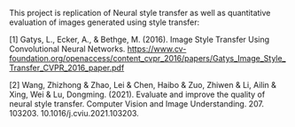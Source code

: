 This project is replication of Neural style transfer as well as quantitative evaluation of images generated using style transfer:

[1] Gatys, L., Ecker, A., & Bethge, M. (2016). Image Style Transfer Using Convolutional Neural Networks.
https://www.cv-foundation.org/openaccess/content_cvpr_2016/papers/Gatys_Image_Style_Transfer_CVPR_2016_paper.pdf

[2] Wang, Zhizhong & Zhao, Lei & Chen, Haibo & Zuo, Zhiwen & Li, Ailin & Xing, Wei & Lu, Dongming. (2021). 
Evaluate and improve the quality of neural style transfer. Computer Vision and Image Understanding. 207. 103203. 10.1016/j.cviu.2021.103203. 
